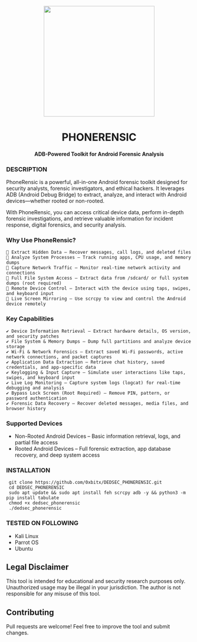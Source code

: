 
<p align="center">
<img src="https://media0.giphy.com/media/v1.Y2lkPTc5MGI3NjExMXIxYTE1eDBlNTZzc2wyYjhtYjR0bWsxY2w1bHNqNGszeTg5MWtvcSZlcD12MV9pbnRlcm5hbF9naWZfYnlfaWQmY3Q9Zw/3oFyDtuYpsARhx4K0U/giphy.gif", width="300", height="300">
</p>

<h1 align="center">PHONERENSIC </h1>
<h4 align="center">ADB-Powered Toolkit for Android Forensic Analysis </h4>

### DESCRIPTION

PhoneRensic is a powerful, all-in-one Android forensic toolkit designed for security analysts, forensic investigators, and ethical hackers. It leverages ADB (Android Debug Bridge) to extract, analyze, and interact with Android devices—whether rooted or non-rooted.

With PhoneRensic, you can access critical device data, perform in-depth forensic investigations, and retrieve valuable information for incident response, digital forensics, and security analysis.

### Why Use PhoneRensic?
    🔹 Extract Hidden Data – Recover messages, call logs, and deleted files
    🔹 Analyze System Processes – Track running apps, CPU usage, and memory dumps
    🔹 Capture Network Traffic – Monitor real-time network activity and connections
    🔹 Full File System Access – Extract data from /sdcard/ or full system dumps (root required)
    🔹 Remote Device Control – Interact with the device using taps, swipes, and keyboard input
    🔹 Live Screen Mirroring – Use scrcpy to view and control the Android device remotely
    
### Key Capabilities
    ✔ Device Information Retrieval – Extract hardware details, OS version, and security patches
    ✔ File System & Memory Dumps – Dump full partitions and analyze device storage
    ✔ Wi-Fi & Network Forensics – Extract saved Wi-Fi passwords, active network connections, and packet captures
    ✔ Application Data Extraction – Retrieve chat history, saved credentials, and app-specific data
    ✔ Keylogging & Input Capture – Simulate user interactions like taps, swipes, and keyboard input
    ✔ Live Log Monitoring – Capture system logs (logcat) for real-time debugging and analysis
    ✔ Bypass Lock Screen (Root Required) – Remove PIN, pattern, or password authentication
    ✔ Forensic Data Recovery – Recover deleted messages, media files, and browser history

### Supported Devices
  * Non-Rooted Android Devices – Basic information retrieval, logs, and partial file access
  * Rooted Android Devices – Full forensic extraction, app database recovery, and deep system access

### INSTALLATION
     git clone https://github.com/0xbitx/DEDSEC_PHONERENSIC.git
     cd DEDSEC_PHONERENSIC
     sudo apt update && sudo apt install feh scrcpy adb -y && python3 -m pip install tabulate
     chmod +x dedsec_phonerensic 
     ./dedsec_phonerensic

### TESTED ON FOLLOWING
* Kali Linux 
* Parrot OS 
* Ubuntu
  


## Legal Disclaimer

This tool is intended for educational and security research purposes only. Unauthorized usage may be illegal in your jurisdiction. The author is not responsible for any misuse of this tool.

## Contributing

Pull requests are welcome! Feel free to improve the tool and submit changes.
